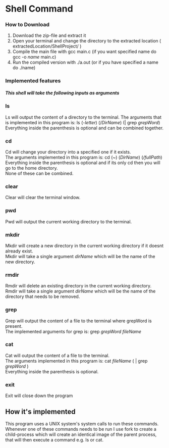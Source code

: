 # Shell Command #
### How to Download ### 
1. Download the zip-file and extract it
2. Open your terminal and change the directory to the extracted location ( extractedLocation/ShellProject/ )
3. Compile the main file with gcc main.c (if you want specified name do gcc -o _name_ main.c)
4. Run the compiled version with ./a.out (or if you have specified a name do ./name)

### Implemented features ###
##### This shell will take the following inputs as arguments #####
### ls ###  
Ls will output the content of a directory to the terminal. The arguments that is implemented in this program is: ls (-_letter_) (/_DirName_) (| grep _grepWord_)   
Everything inside the parenthesis is optional and can be combined together.

### cd ### 
Cd will change your directory into a specified one if it exists.   
The arguments implemented in this program is: cd (~) (_DirName_) (_/fullPath_)   
Everything inside the parenthesis is optional and if its only cd then you will go to the home directory.   
None of these can be combined.

### clear ###
Clear will clear the terminal window.

### pwd ###
Pwd will output the current working directory to the terminal.

### mkdir ###
Mkdir will create a new directory in the current working directory if it doesnt already exist.  
Mkdir will take a single argument _dirName_ which will be the name of the new directory.
 
### rmdir ###
Rmdir will delete an existing directory in the current working directory.  
Rmdir will take a single argument _dirName_ which will be the name of the directory that needs to be removed.

### grep ###
Grep will output the content of a file to the terminal where grepWord is present.   
The implemented arguments for grep is: grep _grepWord_ _fileName_

### cat ###
Cat will output the content of a file to the terminal.   
The arguments implemented in this program is: cat _fileName_ ( | grep _grepWord_ )    
Everything inside the parenthesis is optional.   

### exit ###
Exit will close down the program

## How it's implemented ##
This program uses a UNIX system's system calls to run these commands. Whenever one of these commands needs to be run I use fork to create a child-process which will create an identical image of the parent process, that will then execute a command e.g. ls or cat. 
